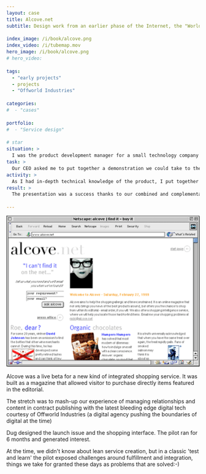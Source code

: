 ```yaml
---
layout: case
title: Alcove.net
subtitle: Design work from an earlier phase of the Internet, the "World Wide Web" and its knickname, the "Information Super-Highway"

index_image: /i/book/alcove.png
index_video: /i/tubemap.mov
hero_image: /i/book/alcove.png
# hero_video:

tags: 
  - "early projects"
  - projects
  - "Offworld Industries"

categories:
#  - "cases"
  
portfolio:
#  - "Service design"

# star
situation: >
  I was the product development manager for a small technology company who landed a chance to pitch our flagship product to a major player in our sector.
task: >
  Our CEO asked me to put together a demonstration we could take to the potential client in the hope of clinching the deal.
activity: >
  As I had in-depth technical knowledge of the product, I put together a comprehensive list of the benefits it could bring to the client, and drew up answers to all the potential queries I could think of. Next, I recruited two colleagues into the project. The first colleague took my product notes and worked them into an attractive sales demonstration, while the second used her presentational skills to deliver the pitch. Afterwards all three of us were available to answer questions from the client.
result: >
  The presentation was a success thanks to our combined and complementary skills, and resulted in a trial order from the client.

---
```


![Alcove.net home page](/i/book/alcove.png)

Alcove was a live beta for a new kind of integrated shopping service. It was built as a magazine that allowed visitor to purchase directly items featured in the editorial. 

The stretch was to mash-up our experience of managing relationships and content in contract publishing with the latest bleeding edge digital tech courtesy of Offworld Industries (a digital agency pushing the boundaries of digital at the time)

Dug designed the launch issue and the shopping interface. The pilot ran for 6 months and generated interest. 

At the time, we didn't know about lean service creation, but in a classic 'test and learn' the pilot exposed challenges around fulfillment and integration, things we take for granted these days as problems that are solved:-)
